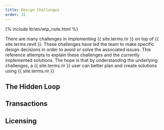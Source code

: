 ```yaml
---
title: Design Challenges
order: 31
---
```


{% include ltr/en/wip_note.html %}

There are many challenges in implementing {{ site.terms.rir }} on top of {{ site.terms.revit }}. These challenges have led the team to make specific design decisions in order to avoid or solve the associated issues. This reference attempts to explain these challenges and the currently implemented solutions. The hope is that by understanding the underlying challenges, a {{ site.terms.rir }} user can better plan and create solutions using {{ site.terms.rir }}

## The Hidden Loop

## Transactions

## Licensing

